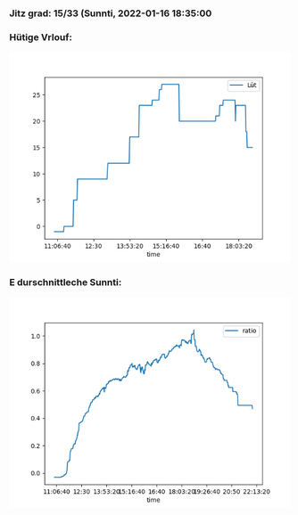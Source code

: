 ### Jitz grad: 15/33 (Sunnti, 2022-01-16 18:35:00

### Hütige Vrlouf:
![Graph](Today.png)

### E durschnittleche Sunnti:
![Graph](Sunnti.png)